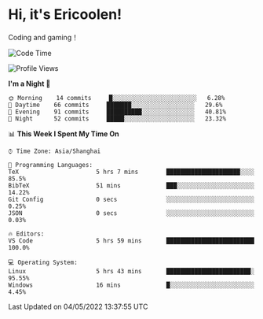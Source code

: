 # Hi, it's Ericoolen!
Coding and gaming！

<!--START_SECTION:waka-->
![Code Time](http://img.shields.io/badge/Code%20Time-229%20hrs%209%20mins-blue)

![Profile Views](http://img.shields.io/badge/Profile%20Views-0-blue)

**I'm a Night 🦉** 

```text
🌞 Morning    14 commits     █░░░░░░░░░░░░░░░░░░░░░░░░   6.28% 
🌆 Daytime    66 commits     ███████░░░░░░░░░░░░░░░░░░   29.6% 
🌃 Evening    91 commits     ██████████░░░░░░░░░░░░░░░   40.81% 
🌙 Night      52 commits     █████░░░░░░░░░░░░░░░░░░░░   23.32%

```


📊 **This Week I Spent My Time On** 

```text
⌚︎ Time Zone: Asia/Shanghai

💬 Programming Languages: 
TeX                      5 hrs 7 mins        █████████████████████░░░░   85.5% 
BibTeX                   51 mins             ███░░░░░░░░░░░░░░░░░░░░░░   14.22% 
Git Config               0 secs              ░░░░░░░░░░░░░░░░░░░░░░░░░   0.25% 
JSON                     0 secs              ░░░░░░░░░░░░░░░░░░░░░░░░░   0.03%

🔥 Editors: 
VS Code                  5 hrs 59 mins       █████████████████████████   100.0%

💻 Operating System: 
Linux                    5 hrs 43 mins       ████████████████████████░   95.55% 
Windows                  16 mins             █░░░░░░░░░░░░░░░░░░░░░░░░   4.45%

```


 Last Updated on 04/05/2022 13:37:55 UTC
<!--END_SECTION:waka-->

